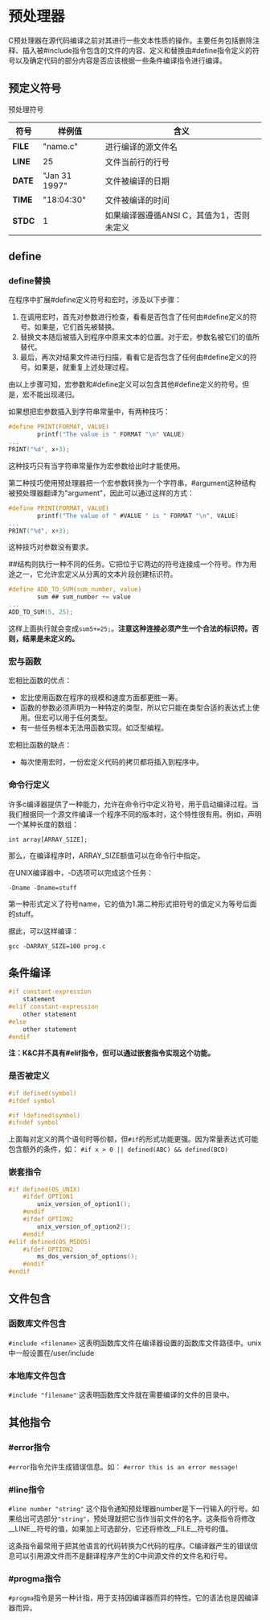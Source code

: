 # 预处理器

C预处理器在源代码编译之前对其进行一些文本性质的操作。主要任务包括删除注释、插入被#include指令包含的文件的内容、定义和替换由#define指令定义的符号以及确定代码的部分内容是否应该根据一些条件编译指令进行编译。

## 预定义符号
预处理符号

|   符号   |     样例值     |                  含义                  |
| -------- | ------------- | -------------------------------------- |
| __FILE__ | "name.c"      | 进行编译的源文件名                       |
| __LINE__ | 25            | 文件当前行的行号                        |
| __DATE__ | "Jan 31 1997" | 文件被编译的日期                        |
| __TIME__ | "18:04:30"    | 文件被编译的时间                        |
| __STDC__ | 1             | 如果编译器遵循ANSI C，其值为1，否则未定义 |


## define
### define替换
在程序中扩展#define定义符号和宏时，涉及以下步骤：
1. 在调用宏时，首先对参数进行检查，看看是否包含了任何由#define定义的符号。如果是，它们首先被替换。
2. 替换文本随后被插入到程序中原来文本的位置。对于宏，参数名被它们的值所替代。
3. 最后，再次对结果文件进行扫描，看看它是否包含了任何由#define定义的符号。如果是，就重复上述处理过程。

由以上步骤可知，宏参数和#define定义可以包含其他#define定义的符号。但是，宏不能出现递归。

如果想把宏参数插入到字符串常量中，有两种技巧：

```c
#define PRINT(FORMAT, VALUE)
        printf("The value is " FORMAT "\n" VALUE)
...
PRINT("%d", x+3);
```

这种技巧只有当字符串常量作为宏参数给出时才能使用。

第二种技巧使用预处理器把一个宏参数转换为一个字符串，#argument这种结构被预处理器翻译为"argument"，因此可以通过这样的方式：

```c
#define PRINT(FORMAT, VALUE)
        printf("The value of " #VALUE " is " FORMAT "\n", VALUE)
...
PRINT("%d", x+3);
```

这种技巧对参数没有要求。


##结构则执行一种不同的任务。它把位于它两边的符号连接成一个符号。作为用途之一，它允许宏定义从分离的文本片段创建标识符。

```c
#define ADD_TO_SUM(sum_number, value)
        sum ## sum_number += value
...
ADD_TO_SUM(5, 25);
```

这样上面执行就会变成`sum5+=25;`。**注意这种连接必须产生一个合法的标识符。否则，结果是未定义的。**

### 宏与函数
宏相比函数的优点：
* 宏比使用函数在程序的规模和速度方面都更胜一筹。
* 函数的参数必须声明为一种特定的类型，所以它只能在类型合适的表达式上使用。但宏可以用于任何类型。
* 有一些任务根本无法用函数实现。如泛型编程。

宏相比函数的缺点：
* 每次使用宏时，一份宏定义代码的拷贝都将插入到程序中。

### 命令行定义
许多c编译器提供了一种能力，允许在命令行中定义符号，用于启动编译过程。当我们根据同一个源文件编译一个程序不同的版本时，这个特性很有用。例如，声明一个某种长度的数组：

`int array[ARRAY_SIZE];`

那么，在编译程序时，ARRAY_SIZE额值可以在命令行中指定。

在UNIX编译器中，-D选项可以完成这个任务：

`
-Dname
-Dname=stuff
`

第一种形式定义了符号name，它的值为1.第二种形式把符号的值定义为等号后面的stuff。

据此，可以这样编译：

`gcc -DARRAY_SIZE=100 prog.c`


## 条件编译

```c
#if constant-expression
    statement
#elif constant-expression
    other statement
#else
    other statement
#endif
```

**注：K&C并不具有#elif指令，但可以通过嵌套指令实现这个功能。**

### 是否被定义

```c
#if defined(symbol)
#ifdef symbol

#if !defined(symbol)
#ifndef symbol
```

上面每对定义的两个语句时等价额，但`#if`的形式功能更强。因为常量表达式可能包含额外的条件，如：
`#if x > 0 || defined(ABC) && defined(BCD)`

### 嵌套指令

```c
#if defined(OS_UNIX)
    #ifdef OPTION1
        unix_version_of_option1();
    #endif
    #ifdef OPTION2
        unix_version_of_option2();
    #endif
#elif defined(OS_MSDOS)
    #ifdef OPTION2
        ms_dos_version_of_options();
    #endif
#endif
```


## 文件包含
### 函数库文件包含
`#include <filename>`
这表明函数库文件在编译器设置的函数库文件路径中。unix中一般设置在/user/include

### 本地库文件包含
`#include "filename"`
这表明函数库文件就在需要编译的文件的目录中。


## 其他指令
### #error指令
`#error`指令允许生成错误信息。如：
`#error this is an error message!`

### #line指令
`#line number "string"`
这个指令通知预处理器number是下一行输入的行号。如果给出可选部分`"string"`，预处理就把它当作当前文件的名字。这条指令将修改__LINE__符号的值，如果加上可选部分，它还将修改__FILE__符号的值。

这条指令最常用于把其他语言的代码转换为C代码的程序。C编译器产生的错误信息可以引用源文件而不是翻译程序产生的C中间源文件的文件名和行号。

### #progma指令
`#progma`指令是另一种计指，用于支持因编译器而异的特性。它的语法也是因编译器而异。

